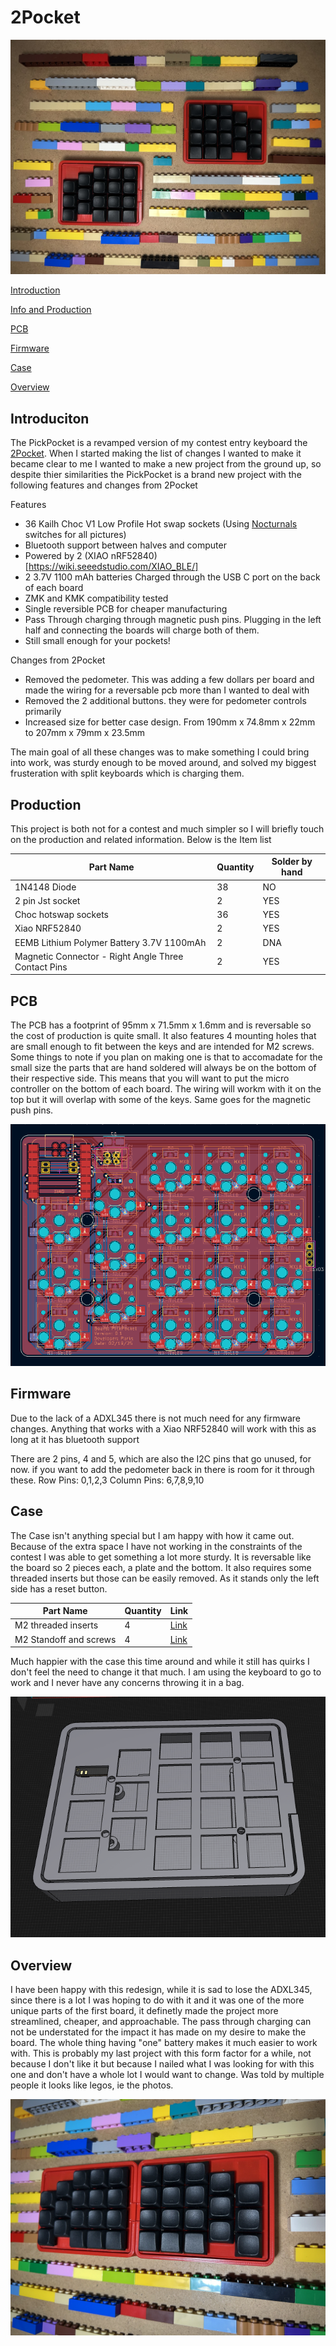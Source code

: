 # 2Pocket

![](https://github.com/ParksDevelopment/PickPocket/blob/main/Pictures/Legos1.jpeg)

[Introduction](#Introduction)

[Info and Production](#Production)

[PCB](#PCB)

[Firmware](#Firmware)

[Case](#Case)

[Overview](#Overview)

## Introduciton

The PickPocket is a revamped version of my contest entry keyboard the [2Pocket](https://github.com/ParksDevelopment/2Pocket/tree/main). When I started making the list of changes I wanted to make it became clear to me I wanted to make a new project from the ground up, so despite thier similarities the PickPocket is a brand new project with the following features and changes from 2Pocket

Features
- 36 Kailh Choc V1 Low Profile Hot swap sockets (Using [Nocturnals](https://lowprokb.ca/collections/switches/products/ambients-silent-choc-switches) switches for all pictures)
- Bluetooth support between halves and computer
- Powered by 2 (XIAO nRF52840)[https://wiki.seeedstudio.com/XIAO_BLE/]
- 2 3.7V 1100 mAh batteries Charged through the USB C port on the back of each board
- ZMK and KMK compatibility tested
- Single reversible PCB for cheaper manufacturing
- Pass Through charging through magnetic push pins. Plugging in the left half and connecting the boards will charge both of them.
- Still small enough for your pockets!

Changes from 2Pocket
- Removed the pedometer. This was adding a few dollars per board and made the wiring for a reversable pcb more than I wanted to deal with
- Removed the 2 additional buttons. they were for pedometer controls primarily 
- Increased size for better case design. From 190mm x 74.8mm x 22mm to 207mm x 79mm x 23.5mm

The main goal of all these changes was to make something I could bring into work, was sturdy enough to be moved around, and solved my biggest frusteration with split keyboards which is charging them.

## Production

This project is both not for a contest and much simpler so I will briefly touch on the production and related information. Below is the Item list

| Part Name  | Quantity   | Solder by hand   |
|------------|------------|------------|
| 1N4148 Diode | 38| NO|
| 2 pin Jst socket | 2| YES|
| Choc hotswap sockets | 36| YES|
| Xiao NRF52840 | 2| YES|
| EEMB Lithium Polymer Battery 3.7V 1100mAh | 2| DNA|
|Magnetic Connector - Right Angle Three Contact Pins | 2| YES|


## PCB

The PCB has a footprint of 95mm x 71.5mm x 1.6mm and is reversable so the cost of production is quite small. It also features 4 mounting holes that are small enough to fit between the keys and are intended for M2 screws. Some things to note if you plan on making one is that to accomadate for the small size the parts that are hand soldered will always be on the bottom of their respective side. This means that you will want to put the micro controller on the bottom of each board. The wiring will workm with it on the top but it will overlap with some of the keys. Same goes for the magnetic push pins.

![](https://github.com/ParksDevelopment/PickPocket/blob/main/Pictures/PCB.png)

## Firmware

Due to the lack of a ADXL345 there is not much need for any firmware changes. Anything that works with a Xiao NRF52840 will work with this as long at it has bluetooth support

There are 2 pins, 4 and 5, which are also the I2C pins that go unused, for now. if you want to add the pedometer back in there is room for it through these.
Row Pins: 0,1,2,3
Column Pins: 6,7,8,9,10

## Case

The Case isn't anything special but I am happy with how it came out. Because of the extra space I have not working in the constraints of the contest I was able to get something a lot more sturdy. It is reversable like the board so 2 pieces each, a plate and the bottom. It also requires some threaded inserts but those can be easily removed. As it stands only the left side has a reset button.

| Part Name  | Quantity   | Link  |
|------------|------------|------------|
| M2 threaded inserts| 4| [Link](https://www.amazon.com/dp/B0DGP6FH5H?ref=nb_sb_ss_w_as-reorder_k1_1_7&amp=&crid=1JJC55YT0N74J&amp=&sprefix=m2+thre)|
| M2 Standoff and screws| 4| [Link](https://www.amazon.com/M2-Motherboard-Standoffs-Male-Female-Electronic/dp/B0BP6MT7RP/ref=sr_1_3?crid=1B0X8RUAJV7TB&dib=eyJ2IjoiMSJ9.4QcWRysCtdMoG_QF6B69rSAXRWaxghfNGHqr93WRVa_WalsyknAQGVyIgvgC3SLtFW8_Aq9xT8osy7Ujw2-KMYpiWbzHui2ul46HTimVXeC-CCfGhvA7aWc0ZlMaRxAaAogIQ04qn7LB9O_VYWGMlC1Eg_iei4z6oBYtRa2EqjSfnEmVXzc36kRT-TCwqZwGNqwdKtOXMUKBzJf1T8QhFMsNmuDVL8JtqZQa6X_zp2WqCpqts0BBzoPuzOpg5VYAeIQQLHLcRWSujUVZSC_JGGASAf63wpMIx7f5A5T_ZYg.Ff2cLg3y5jFBp4E5X0YNq7dlbfJBQw7yKhNeuV5YwsQ&dib_tag=se&keywords=m2%2Bstandoff%2Bkit&qid=1744292483&s=industrial&sprefix=m2%2Bstand%2Cindustrial%2C129&sr=1-3&th=1)

Much happier with the case this time around and while it still has quirks I don't feel the need to change it that much. I am using the keyboard to go to work and I never have any concerns throwing it in a bag.

![](https://github.com/ParksDevelopment/PickPocket/blob/main/Pictures/case.png)

## Overview

I have been happy with this redesign, while it is sad to lose the ADXL345, since there is a lot I was hoping to do with it and it was one of the more unique parts of the first board, it definetly made the project more streamlined, cheaper, and approachable. The pass through charging can not be understated for the impact it has made on my desire to make the board. The whole thing having "one" battery makes it much easier to work with. This is probably my last project with this form factor for a while, not because I don't like it but because I nailed what I was looking for with this one and don't have a whole lot I would want to change. Was told by multiple people it looks like legos, ie the photos.

![](https://github.com/ParksDevelopment/PickPocket/blob/main/Pictures/Legos2.jpeg)
